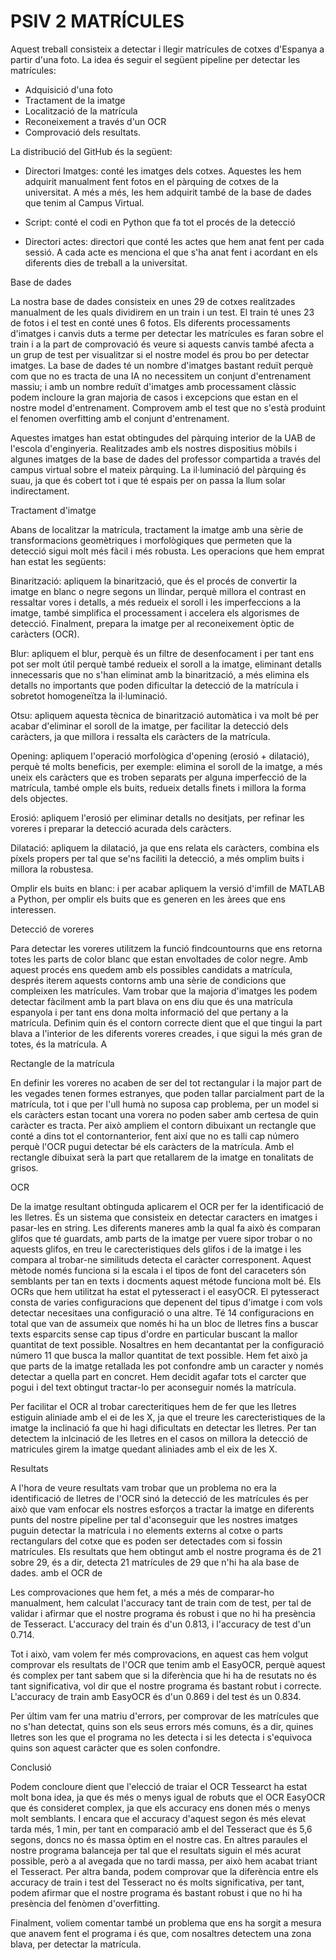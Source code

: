 # PSIV 2 MATRÍCULES


Aquest treball consisteix a detectar i llegir matrícules de cotxes d'Espanya a partir d'una foto.
La idea és seguir el següent pipeline per detectar les matrícules:

- Adquisició d'una foto
- Tractament de la imatge
- Localització de la matrícula
- Reconeixement a través d'un OCR
- Comprovació dels resultats.

La distribució del GitHub és la següent:
- Directori Imatges: conté les imatges dels cotxes. Aquestes les hem adquirit manualment fent fotos en el pàrquing de cotxes de la universitat.
A més a més, les hem adquirit també de la base de dades que tenim al Campus Virtual.

- Script: conté el codi en Python que fa tot el procés de la detecció

- Directori actes: directori que conté les actes que hem anat fent per cada sessió. A cada acte es menciona el que s'ha anat fent i acordant en els diferents dies de treball a la universitat.

Base de dades

La nostra base de dades consisteix en unes 29 de cotxes realitzades manualment de les quals dividirem en un train i un test. El train té unes 23  de fotos i el test en conté unes 6 fotos. Els diferents processaments d'imatges i canvis duts a terme per detectar les matrícules es faran sobre el train i a la part de comprovació és veure si aquests canvis també afecta a un grup de test per visualitzar si el nostre model és prou bo per detectar imatges. La base de dades té un nombre d'imatges bastant reduït perquè com que no es tracta de una IA no necessitem un conjunt d'entrenament massiu; i amb un nombre reduït d'imatges amb processament clàssic podem incloure la gran majoria de casos i excepcions que estan en el nostre model d'entrenament.
Comprovem amb el test que no s'està produint el fenomen overfitting amb el conjunt d'entrenament.

Aquestes imatges han estat obtingudes del pàrquing interior de la UAB de l'escola d'enginyeria. Realitzades amb els nostres dispositius mòbils i algunes imatges de la base de dades del professor compartida a través del campus virtual sobre el mateix pàrquing. La il·luminació del pàrquing és suau, ja que és cobert tot i que té espais per on passa la llum solar indirectament.

Tractament d'imatge

Abans de localitzar la matrícula, tractament la imatge amb una sèrie de transformacions geomètriques i morfològiques que permeten que la detecció sigui molt més fàcil i més robusta.
Les operacions que hem emprat han estat les següents:

Binarització: apliquem la binarització, que és el procés de convertir la imatge en blanc o negre segons un llindar, perquè millora el contrast en ressaltar vores i detalls, a més redueix el soroll i les imperfeccions a la imatge, també simplifica el processament i accelera els algorismes de detecció.
Finalment, prepara la imatge per al reconeixement òptic de caràcters (OCR).

Blur: apliquem el blur, perquè és un filtre de desenfocament i per tant ens pot ser molt útil perquè també redueix el soroll a la imatge, eliminant detalls innecessaris que no s'han eliminat amb la binarització, a més elimina els detalls no importants que poden dificultar la detecció de la matrícula i sobretot homogeneïtza la il·luminació.

Otsu: apliquem aquesta tècnica de binarització automàtica i va molt bé per acabar d'eliminar el soroll de la imatge, per facilitar la detecció dels caràcters, ja que millora i ressalta els caràcters de la matrícula.

Opening: apliquem l'operació morfològica d'opening (erosió + dilatació), perquè té molts beneficis, per exemple: elimina el soroll de la imatge, a més uneix els caràcters que es troben separats per alguna imperfecció de la matrícula, també omple els buits, redueix detalls finets i millora la forma dels objectes.

Erosió: apliquem l'erosió per eliminar detalls no desitjats, per refinar les voreres i preparar la detecció acurada dels caràcters.

Dilatació: apliquem la dilatació, ja que ens relata els caràcters, combina els píxels propers per tal que se'ns faciliti la detecció, a més omplim buits i millora la robustesa.

Omplir els buits en blanc: i per acabar apliquem la versió d'imfill de MATLAB a Python, per omplir els buits que es generen en les àrees que ens interessen.

Detecció de voreres

Para detectar les voreres utilitzem la funció findcountourns que ens retorna totes les parts de color blanc que estan envoltades de color negre. Amb aquest procés ens quedem amb els possibles candidats a matrícula, després iterem aquests contorns amb una sèrie de condicions que compleixen les matrícules.
Vam trobar que la majoria d'imatges les podem detectar fàcilment amb la part blava on ens diu que és una matrícula espanyola i per tant ens dona molta informació del que pertany a la matrícula. Definim quin és el contorn correcte dient que el que tingui la part blava a l'interior de les diferents voreres creades, i que sigui la més gran de totes, és la matrícula. A


Rectangle de la matrícula

En definir les voreres no acaben de ser del tot rectangular i la major part de les vegades tenen formes estranyes, que poden tallar parcialment part de la matrícula, tot i que per l'ull humà no suposa cap problema, per un model si els caràcters estan tocant una vorera no poden saber amb certesa de quin caràcter es tracta. Per això ampliem el contorn dibuixant un rectangle que conté a dins tot el contornanterior, fent així que no es talli cap número perquè l'OCR pugui detectar bé els caràcters de la matrícula. Amb el rectangle dibuixat serà la part que retallarem de la imatge en tonalitats de grisos.




OCR

De la imatge resultant obtinguda aplicarem el OCR per fer la identificació de les lletres. És un sistema que consisteix en detectar caracters en imatges i pasar-les en string. Les diferents maneres amb la qual fa això és comparan glifos que té guardats, amb parts de la imatge per vuere sipor trobar o no aquests glifos, en treu le carecteristiques dels glifos i de la imatge i les compara al trobar-ne similituds detecta el caràcter corresponent. Aquest mètode només funciona si la escala i el tipos de font del caraceters són semblants per tan en texts i docments aquest métode funciona molt bé. Els OCRs que hem utilitzat ha estat el pytesseract i el easyOCR. El pytesseract consta de varies configuracions que depenent del tipus d'imatge i com vols detectar necesitaes una configuració o una altre. Té 14 configuracions en total que van de assumeix que només hi ha un bloc de lletres fins a buscar texts esparcits sense cap tipus d'ordre en particular buscant la mallor quantitat de text possible. Nosaltres en hem decantantat per la configuració número 11 que busca la mallor quantitat de text possible. Hem fet això ja que parts de la imatge retallada les pot confondre amb un caracter y només detectar a quella part en concret. Hem decidit agafar tots el carcter que pogui i del text obtingut tractar-lo per aconseguir només la matrícula.

Per facilitar el OCR al trobar carecteritiques hem de fer que les lletres estiguin aliniade amb el ei de les X, ja que el treure les carecteristiques de la imatge la inclinació fa que hi hagi dificultats en detectar les lletres. Per tan detectem la inlcinació de les lletres en el casos on millora la detecció de matricules girem la imatge quedant aliniades amb el eix de les X.


Resultats

A l'hora de veure resultats vam trobar que un problema no era la identificació de lletres de l'OCR sinó la detecció de les matrícules és per això que vam enfocar els nostres esforços a tractar la imatge en diferents punts del nostre pipeline per tal d'aconseguir que les nostres imatges puguin detectar la matrícula i no elements externs al cotxe o parts rectangulars del cotxe que es poden ser detectades com si fossin matrícules.
Els resultats que hem obtingut amb el nostre programa és de 21 sobre 29, és a dir, detecta 21 matrícules de 29 que n'hi ha  ala base de dades. amb el OCR de 

Les comprovaciones que hem fet, a més a més de comparar-ho manualment, hem calculat l'accuracy tant de train com de test, per tal de validar i afirmar que el nostre programa és robust i que no hi ha presència de Tesseract.
L'accuracy del train és d'un 0.813, i l'accuracy de test d'un 0.714.


Tot i això, vam volem fer més comprovacions, en aquest cas hem volgut comprovar els resultats de l'OCR que tenim amb el EasyOCR, perquè aquest és complex per tant sabem que si la diferència que hi ha de resutats no és tant significativa, vol dir que el nostre programa és bastant robut i correcte. 
L'accuracy de train amb EasyOCR és d'un 0.869 i del test és un 0.834. 

Per últim vam fer una matriu d'errors, per comprovar de les matrícules que no s'han detectat, quins son els seus errors més comuns, és a dir, quines lletres son les que el programa no les detecta i si les detecta i s'equivoca quins son aquest caràcter que es solen confondre. 

Conclusió

Podem concloure dient que l'elecció de traiar el OCR Tessearct ha estat molt bona idea, ja que és més o menys igual de robuts que el OCR EasyOCR que és consideret complex, ja que els accuracy ens donen més o menys molt semblants. I encara que el accuracy d'aquest segon és més elevat tarda més, 1 min, per tant en comparació amb el del Tesseract que és 5,6 segons, doncs no és massa òptim en el nostre cas. 
En altres paraules el nostre programa balanceja per tal que el resultats siguin el més acurat possible, però a al avegada que no tardi massa, per això hem acabat triant el Tesseract. 
Per altra banda, podem comprovar que la diferència entre els accuracy de train i test del Tesseract no és molts significativa, per tant, podem afirmar que el nostre programa és bastant robust i que no hi ha presència del fenòmen d'overfitting.

Finalment, voliem comentar també un problema que ens ha sorgit a mesura que anavem fent el programa i és que, com nosaltres detectem una zona blava, per detectar la matrícula.  













































